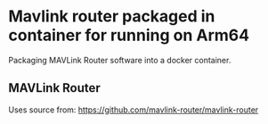 # Mavlink router packaged in container for running on Arm64

Packaging MAVLink Router software into a docker container.

## MAVLink Router

Uses source from: https://github.com/mavlink-router/mavlink-router